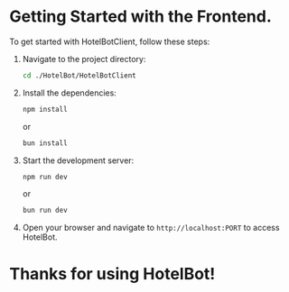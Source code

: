 # Getting Started with the Frontend.

To get started with HotelBotClient, follow these steps:

1. Navigate to the project directory:
	```bash
	cd ./HotelBot/HotelBotClient
	```

2. Install the dependencies:
	```bash
	npm install
	```
	or
	```bash
	bun install
	```

3. Start the development server:
	```bash
	npm run dev
	```
	or
	```bash
	bun run dev
	```

4. Open your browser and navigate to `http://localhost:PORT` to access HotelBot.

# Thanks for using HotelBot!